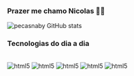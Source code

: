### Prazer me chamo Nicolas 👋🦋


![pecasnaby GitHub stats](https://github-readme-stats.vercel.app/api?username=pecasnaby&icons=true&theme=dracula)


### Tecnologias do dia a dia

<div style="display: inline_block"><br/>
  <img  aling="center"   alt="html5" src="https://img.shields.io/badge/HTML5-E34F26?style=for-the-badge&logo=html5&logoColor=white"  >
  

  <img  aling="center"   alt="html5" src="https://img.shields.io/badge/CSS-239120?&style=for-the-badge&logo=css3&logoColor=white"  >

  <img aling="center" alt="html5" src="https://img.shields.io/badge/Python-14354C?style=for-the-badge&logo=python&logoColor=white">

  <img aling="center" alt="html5" src="https://img.shields.io/badge/JavaScript-323330?style=for-the-badge&logo=javascript&logoColor=F7DF1E">

  <img aling="center" alt="html5" src="https://img.shields.io/badge/C-00599C?style=for-the-badge&logo=c&logoColor=white">

  


</div>
